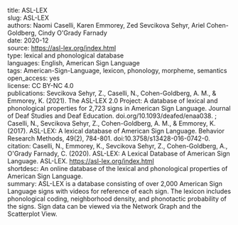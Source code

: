 title: ASL-LEX \
slug: ASL-LEX \
authors: Naomi Caselli, Karen Emmorey, Zed Sevcikova Sehyr, Ariel Cohen-Goldberg, Cindy O'Grady Farnady \
date: 2020-12 \
source: https://asl-lex.org/index.html \
type: lexical and phonological database \
languages: English, American Sign Language \
tags: American-Sign-Language, lexicon, phonology, morpheme, semantics \
open_access: yes \
license: CC BY-NC 4.0 \
publications: Sevcikova Sehyr, Z., Caselli, N., Cohen-Goldberg, A. M., & Emmorey, K. (2021). The ASL-LEX 2.0 Project: A database of lexical and phonological properties for 2,723 signs in American Sign Language. Journal of Deaf Studies and Deaf Education. doi.org/10.1093/deafed/enaa038. ; Caselli, N., Sevcikova Sehyr, Z., Cohen-Goldberg, A. M., & Emmorey, K. (2017). ASL-LEX: A lexical database of American Sign Language. Behavior Research Methods, 49(2), 784-801. doi:10.3758/s13428-016-0742-0. \
citation: Caselli, N., Emmorey, K., Sevcikova Sehyr, Z., Cohen-Goldberg, A., O'Grady Farnady, C. (2020). ASL-LEX: A Lexical Database of American Sign Language. ASL-LEX. https://asl-lex.org/index.html \
shortdesc: An online database of the lexical and phonological properties of American Sign Language. \
summary: ASL-LEX is a database consisting of over 2,000 American Sign Language signs with videos for reference of each sign. The lexicon includes phonological coding, neighborhood density, and phonotactic probability of the signs. Sign data can be viewed via the Network Graph and the Scatterplot View.
